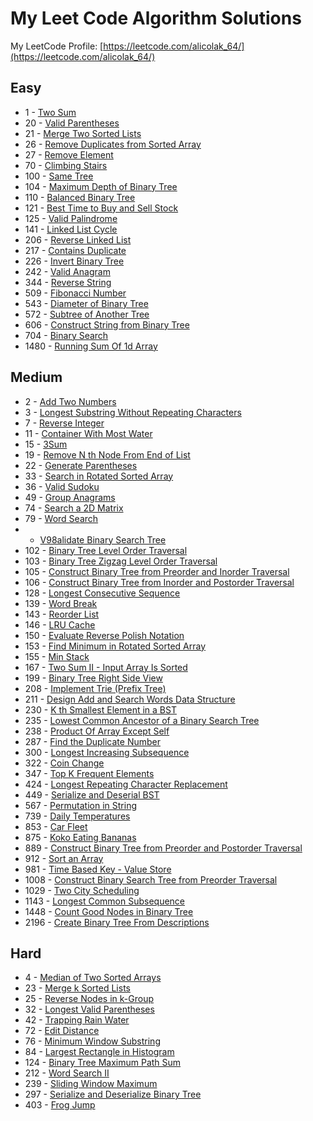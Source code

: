 # My Leet Code Algorithm Solutions

My LeetCode Profile: [https://leetcode.com/alicolak_64/](https://leetcode.com/alicolak_64/)

 ## Easy

* 1 - [ Two Sum ](/Easy/1-TwoSum/)
* 20 - [ Valid Parentheses ](/Easy/20-ValidParentheses/)
* 21 - [ Merge Two Sorted Lists ](/Easy/21-MergeTwoSortedLists/)
* 26 - [ Remove Duplicates from Sorted Array ](/Easy/26-RemoveDuplicatesfromSortedArray/)
* 27 - [ Remove Element ](/Easy/27-RemoveElement/)
* 70 - [ Climbing Stairs ](/Easy/70-ClimbingStairs/)
* 100 - [ Same Tree ](/Easy/100-SameTree/)
* 104 - [ Maximum Depth of Binary Tree ](/Easy/104-MaximumDepthofBinaryTree/)
* 110 - [ Balanced Binary Tree ](/Easy/110-BalancedBinaryTree/)
* 121 - [ Best Time to Buy and Sell Stock ](/Easy/121-BestTimetoBuyandSellStock/)
* 125 - [ Valid Palindrome ](/Easy/125-ValidPalindrome/)
* 141 - [ Linked List Cycle ](/Easy/141-LinkedListCycle/)
* 206 - [ Reverse Linked List ](/Easy/206-ReverseLinkedList/)
* 217 - [ Contains Duplicate ](/Easy/217-ContainsDuplicate/)
* 226 - [ Invert Binary Tree ](/Easy/226-InvertBinaryTree/)
* 242 - [ Valid Anagram ](/Easy/242-ValidAnagram/)
* 344 - [ Reverse String ](/Easy/344-ReverseString/)
* 509 - [ Fibonacci Number ](/Easy/509-FibonacciNumber/)
* 543 - [ Diameter of Binary Tree ](/Easy/543-DiameterofBinaryTree/)
* 572 - [ Subtree of Another Tree ](/Easy/572-SubtreeofAnotherTree/)
* 606 - [ Construct String from Binary Tree ](/Easy/606-ConstructStringfromBinaryTree/)
* 704 - [ Binary Search ](/Easy/704-BinarySearch/)
* 1480 - [ Running Sum Of 1d Array ](/Easy/1480-RunningSumof1dArray/)

 ## Medium

* 2 - [ Add Two Numbers ](/Medium/2-AddTwoNumbers/)
* 3 - [ Longest Substring Without Repeating Characters ](/Medium/3-LongestSubstringWithoutRepeatingCharacters/)
* 7 - [ Reverse Integer ](/Medium/7-ReverseInteger/)
* 11 - [ Container With Most Water ](/Medium/11-ContainerWithMostWater/)
* 15 - [ 3Sum ](/Medium/15-3Sum/)
* 19 - [ Remove N th Node From End of List](/Medium/19-RemoveNthNodeFromEndofList/)
* 22 - [ Generate Parentheses ](/Medium/22-GenerateParentheses/)
* 33 - [ Search in Rotated Sorted Array ](/Medium/33-SearchinRotatedSortedArray/)
* 36 - [ Valid Sudoku ](/Medium/36-ValidSudoku/)
* 49 - [ Group Anagrams ](/Medium/49-GroupAnagrams/)
* 74 - [ Search a 2D Matrix ](/Medium/74-Searcha2DMatrix/)
* 79 - [ Word Search ](/Medium/79-WordSearch/)
*  - [ V98alidate Binary Search Tree ](/Medium/98-ValidateBinarySearchTree/)
* 102 - [ Binary Tree Level Order Traversal ](/Medium/102-BinaryTreeLevelOrderTraversal/)
* 103 - [ Binary Tree Zigzag Level Order Traversal ](/Medium/103-BinaryTreeZigzagLevelOrderTraversal/)
* 105 - [ Construct Binary Tree from Preorder and Inorder Traversal ](/Medium/105-ConstructBinaryTreefromPreorderandInorderTraversal/)
* 106 - [ Construct Binary Tree from Inorder and Postorder Traversal ](/Medium/106-ConstructBinaryTreefromInorderandPostorderTraversal/)
* 128 - [ Longest Consecutive Sequence ](/Medium/128-LongestConsecutiveSequence/)
* 139 - [ Word Break ](/Medium/139-WordBreak/)
* 143 - [ Reorder List](/Medium/143-ReorderList/)
* 146 - [ LRU Cache ](/Medium/146-LRUCache/)
* 150 - [ Evaluate Reverse Polish Notation ](/Medium/150-EvaluateReversePolishNotation/)
* 153 - [ Find Minimum in Rotated Sorted Array ](/Medium/153-FindMinimuminRotatedSortedArray/)
* 155 - [ Min Stack ](/Medium/155-MinStack/)
* 167 - [ Two Sum II - Input Array Is Sorted ](/Medium/167-TwoSumII_InputArrayIsSorted/)
* 199 - [ Binary Tree Right Side View ](/Medium/199-BinaryTreeRightSideView/)
* 208 - [ Implement Trie (Prefix Tree) ](/Medium/208-ImplementTrie(PrefixTree)/)
* 211 - [ Design Add and Search Words Data Structure ](/Medium/211-DesignAddandSearchWordsDataStructure/)
* 230 - [ K th Smallest Element in a BST ](/Medium/230-KthSmallestElementinaBST/)
* 235 - [ Lowest Common Ancestor of a Binary Search Tree ](/Medium/235-LowestCommonAncestorofaBinarySearchTree/)
* 238 - [ Product Of Array Except Self ](/Medium/238-ProductOfArrayExceptSelf/)
* 287 - [ Find the Duplicate Number ](/Medium/287-FindtheDuplicateNumber/)
* 300 - [ Longest Increasing Subsequence ](/Medium/300-LongestIncreasingSubsequence/)
* 322 - [ Coin Change ](/Medium/322-CoinChange/)
* 347 - [ Top K Frequent Elements ](/Medium/347-TopKFrequentElements/)
* 424 - [ Longest Repeating Character Replacement ](/Medium/424-LongestRepeatingCharacterReplacement/)
* 449 - [ Serialize and Deserial BST ](/Medium/449-SerializeandDeserializeBST/)
* 567 - [ Permutation in String ](/Medium/567-PermutationinString/)
* 739 - [ Daily Temperatures ](/Medium/739-DailyTemperatures/)
* 853 - [ Car Fleet ](/Medium/853-CarFleet/)
* 875 - [ Koko Eating Bananas ](/Medium/875-KokoEatingBananas/)
* 889 - [ Construct Binary Tree from Preorder and Postorder Traversal ](/Medium/889-ConstructBinaryTreefromPreorderandPostorderTraversal/)
* 912 - [ Sort an Array ](/Medium/912-SortanArray/)
* 981 - [ Time Based Key - Value Store ](/Medium/981-TimeBased-KeyValueStore/)
* 1008 - [ Construct Binary Search Tree from Preorder Traversal ](/Medium/1008-ConstructBinarySearchTreefromPreorderTraversal/)
* 1029 - [ Two City Scheduling ](/Medium/1029-TwoCityScheduling/)
* 1143 - [ Longest Common Subsequence ](/Medium/1143-LongestCommonSubsequence/)
* 1448 - [ Count Good Nodes in Binary Tree ](/Medium/1448-CountGoodNodesinBinaryTree/)
* 2196 - [ Create Binary Tree From Descriptions ](/Medium/2196-CreateBinaryTreeFromDescription/)

 ## Hard

* 4 - [ Median of Two Sorted Arrays ](/Hard/4-MedianofTwoSortedArrays/)
* 23 - [ Merge k Sorted Lists ](/Hard/23-MergekSortedLists/)
* 25 - [ Reverse Nodes in k-Group ](/Hard/25-ReverseNodesink-Group/)
* 32 - [ Longest Valid Parentheses ](/Hard/32-LongestValidParentheses/)
* 42 - [ Trapping Rain Water ](/Hard/42-TrappingRainWater/)
* 72 - [ Edit Distance ](/Hard/72-EditDistance/)
* 76 - [ Minimum Window Substring ](/Hard/76-MinimumWindowSubstring/)
* 84 - [ Largest Rectangle in Histogram ](/Hard/84-LargestRectangleinHistogram/)
* 124 - [ Binary Tree Maximum Path Sum ](/Hard/124-BinaryTreeMaximumPathSum/)
* 212 - [ Word Search II ](/Hard/212-WordSearchII/)
* 239 - [ Sliding Window Maximum ](/Hard/239-SlidingWindowMaximum/)
* 297 - [ Serialize and Deserialize Binary Tree ](/Hard/297-SerializeandDeserializeBinaryTree/)
* 403 - [ Frog Jump ](/Hard/403-FrogJump/)